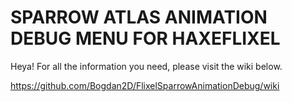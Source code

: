 # SPARROW ATLAS ANIMATION DEBUG MENU FOR HAXEFLIXEL

Heya! For all the information you need, please visit the wiki below.

https://github.com/Bogdan2D/FlixelSparrowAnimationDebug/wiki
